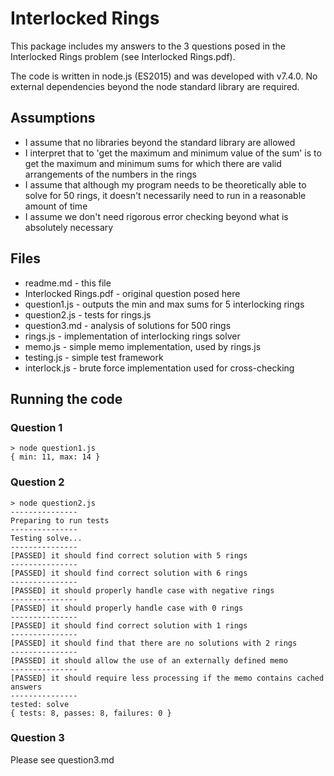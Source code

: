 Interlocked Rings
=================

This package includes my answers to the 3 questions posed in the Interlocked Rings problem (see Interlocked Rings.pdf).

The code is written in node.js (ES2015) and was developed with v7.4.0. No external dependencies beyond the node standard library are required.

Assumptions
-----------

 - I assume that no libraries beyond the standard library are allowed
 - I interpret that to 'get the maximum and minimum value of the sum' is to get the maximum and minimum sums for which there are valid arrangements of the numbers in the rings
 - I assume that although my program needs to be theoretically able to solve for 50 rings, it doesn't necessarily need to run in a reasonable amount of time
 - I assume we don't need rigorous error checking beyond what is absolutely necessary

Files
-----

 - readme.md - this file
 - Interlocked Rings.pdf - original question posed here
 - question1.js - outputs the min and max sums for 5 interlocking rings
 - question2.js - tests for rings.js
 - question3.md - analysis of solutions for 500 rings
 - rings.js - implementation of interlocking rings solver
 - memo.js - simple memo implementation, used by rings.js
 - testing.js - simple test framework
 - interlock.js - brute force implementation used for cross-checking

Running the code
----------------

### Question 1

    > node question1.js
    { min: 11, max: 14 }

### Question 2

	> node question2.js
    ---------------
    Preparing to run tests
    ---------------
    Testing solve...
    ---------------
    [PASSED] it should find correct solution with 5 rings
    ---------------
    [PASSED] it should find correct solution with 6 rings
    ---------------
    [PASSED] it should properly handle case with negative rings
    ---------------
    [PASSED] it should properly handle case with 0 rings
    ---------------
    [PASSED] it should find correct solution with 1 rings
    ---------------
    [PASSED] it should find that there are no solutions with 2 rings
    ---------------
    [PASSED] it should allow the use of an externally defined memo
    ---------------
    [PASSED] it should require less processing if the memo contains cached answers
    ---------------
    tested: solve
    { tests: 8, passes: 8, failures: 0 }

### Question 3

Please see question3.md
